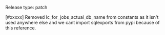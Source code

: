 Release type: patch

[#xxxxx] Removed lc_for_jobs_actual_db_name from constants as it isn't used anywhere else and we cant import sqlexports from pypi because of this reference.
